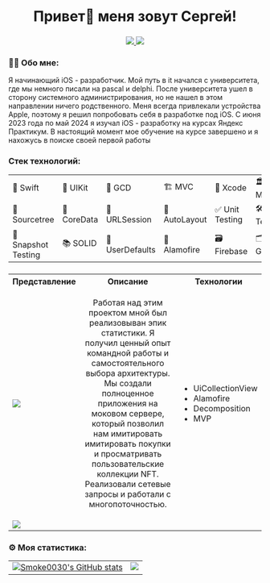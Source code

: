 ###

<h1 align="center">Привет👋 меня зовут Сергей!</h1>

###

<div align="center">
  <a href="https://vk.com/rae_eari" target="_blank">
    <img src="https://img.shields.io/badge/%D0%92%D0%9A%D0%BE%D0%BD%D1%82%D0%B0%D0%BA%D1%82%D0%B5-0077FF">
  </a>
   <a href="https://t.me/R_R_E_B" target="_blank">
<img src="https://img.shields.io/badge/TELEGRAM-0088cc">
   </a>
</div>

###

<h3 align="left">👩‍💻 Обо мне:</h3>
  
<p>Я начинающий iOS - разработчик. Мой путь в it начался с университета, где мы немного писали на pascal и delphi. После университета ушел в сторону системного администрирования, но не нашел в этом направлении ничего родственного. Меня всегда привлекали устройства Apple, поэтому я решил попробовать себя в разработке под iOS. С июня 2023 года по май 2024 я изучал iOS - разработку на курсах Яндекс Практикум. В настоящий момент мое обучение на курсе завершено и я нахожусь в поиске своей первой работы</p>

###

<h3>Стек технологий:</h3>

<table>
  <tr>
    <td>🚀 Swift</td>
    <td>📱 UIKit</td>
    <td>🔄 GCD</td>
    <td>🏗️ MVC</td>
    <td>🧰 Xcode</td>
    <td>🏛️ MVP</td>
    <td>📦 CocoaPods</td>
  </tr>
  <tr>
    <td>🧰 Sourcetree</td>
    <td>📂 CoreData</td>
    <td>🔄 URLSession</td>
    <td>🔲 AutoLayout</td>
    <td>✅ Unit Testing</td>
    <td>🛠️ UI Testing</td>
    <td>🧰 Interface Builder</td>
  </tr>
  <tr>
    <td>📸 Snapshot Testing</td>
    <td>📚 SOLID</td>
    <td>💾 UserDefaults</td>
    <td>🔄 Alamofire</td>
    <td>🗃️ Firebase</td>
    <td>🗂️ GitHub</td>
    <td>🗃️ CoreData</td>
  </tr>
</table>

###

<table>
  <tr>
  <th>Представление</th>
  <th>Описание</th>
  <th>Технологии</th>
    </tr>

<tr>
  <td>
    <img src="https://github.com/smoke0030/smoke0030/blob/main/Assets/FakeNFT.gif">
  </td>
  <td> 
    <p align="center">Работая над этим проектом мной был реализовыван эпик статистики. 
Я получил ценный опыт командной работы 
и самостоятельного выбора архитектуры. 
Мы создали полноценное приложения на моковом сервере, который
позволил нам имитировать имитировать покупки и просматривать
пользовательские коллекции NFT. 
Реализовали сетевые запросы и работали с многопоточностью. 
  </td>
  <td>
    <ul>
      <li>UiCollectionView</li>
      <li>Alamofire</li>
      <li>Decomposition</li>
      <li>MVP</li>
    </ul>
  </td>
</tr>

<tr>
   <td>
    <img src="https://github.com/smoke0030/smoke0030/blob/main/Assets/ImageFeed.gif">
  </td>
  <td>
    
  </td>
</tr>
</table>

###

<h3>⚙️ Моя статистика:</h3>

<table>
  <tr>
    <td valign="top">
      <a href="http://www.github.com/smoke0030">
        <img src="https://github-readme-stats.vercel.app/api?username=smoke0030&show_icons=true&hide=stars,contribs&rank_icon=github" alt="Smoke0030's GitHub stats" />
      </a>
    </td>
    <td valign="top">
      <a href="http://www.github.com/smoke0030">
        <img src="https://github-readme-streak-stats.herokuapp.com/?user=smoke0030&stroke=000000&background=ffffff&ring=3382ed&fire=3382ed&currStreakNum=000000&currStreakLabel=3382ed&sideNums=000000&sideLabels=000000&dates=000000&hide_border=true" />
      </a>
    </td>
  </tr>
</table>
